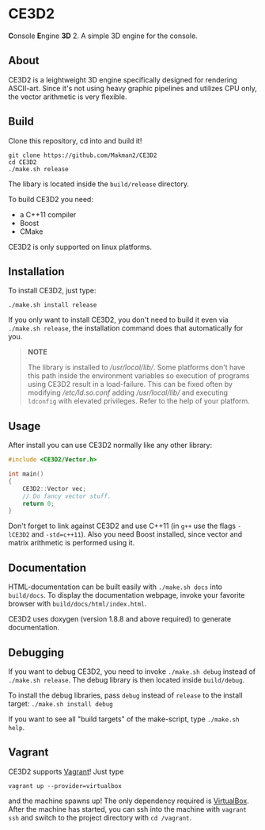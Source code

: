 # CE3D2

**C**onsole **E**ngine **3D** 2.
A simple 3D engine for the console.

## About

CE3D2 is a leightweight 3D engine specifically designed for rendering
ASCII-art. Since it's not using heavy graphic pipelines and utilizes CPU only,
the vector arithmetic is very flexible.

## Build

Clone this repository, cd into and build it!

```
git clone https://github.com/Makman2/CE3D2
cd CE3D2
./make.sh release
```

The libary is located inside the `build/release` directory.

To build CE3D2 you need:
- a C++11 compiler
- Boost
- CMake

CE3D2 is only supported on linux platforms.

## Installation

To install CE3D2, just type:

```
./make.sh install release
```

If you only want to install CE3D2, you don't need to build it even via
`./make.sh release`, the installation command does that automatically for you.

> **NOTE**
>
> The library is installed to */usr/local/lib/*. Some platforms don't have this
> path inside the environment variables so execution of programs using CE3D2
> result in a load-failure. This can be fixed often by modifying
> */etc/ld.so.conf* adding */usr/local/lib/* and executing `ldconfig` with
> elevated privileges. Refer to the help of your platform.

## Usage

After install you can use CE3D2 normally like any other library:

```cpp
#include <CE3D2/Vector.h>

int main()
{
    CE3D2::Vector vec;
    // Do fancy vector stuff.
    return 0;
}
```

Don't forget to link against CE3D2 and use C++11 (in `g++` use the flags
`-lCE3D2` and `-std=c++11`). Also you need Boost installed, since vector and
matrix arithmetic is performed using it.

## Documentation

HTML-documentation can be built easily with `./make.sh docs` into `build/docs`.
To display the documentation webpage, invoke your favorite browser with
`build/docs/html/index.html`.

CE3D2 uses doxygen (version 1.8.8 and above required) to generate documentation.

## Debugging

If you want to debug CE3D2, you need to invoke `./make.sh debug` instead of
`./make.sh release`. The debug library is then located inside `build/debug`.

To install the debug libraries, pass `debug` instead of `release` to the install
target: `./make.sh install debug`

If you want to see all "build targets" of the make-script, type
`./make.sh help`.

## Vagrant

CE3D2 supports [Vagrant](https://www.vagrantup.com/)! Just type

```
vagrant up --provider=virtualbox
```

and the machine spawns up! The only dependency required is
[VirtualBox](https://www.virtualbox.org/). After the machine has started, you
can ssh into the machine with `vagrant ssh` and switch to the project directory
with `cd /vagrant`.
